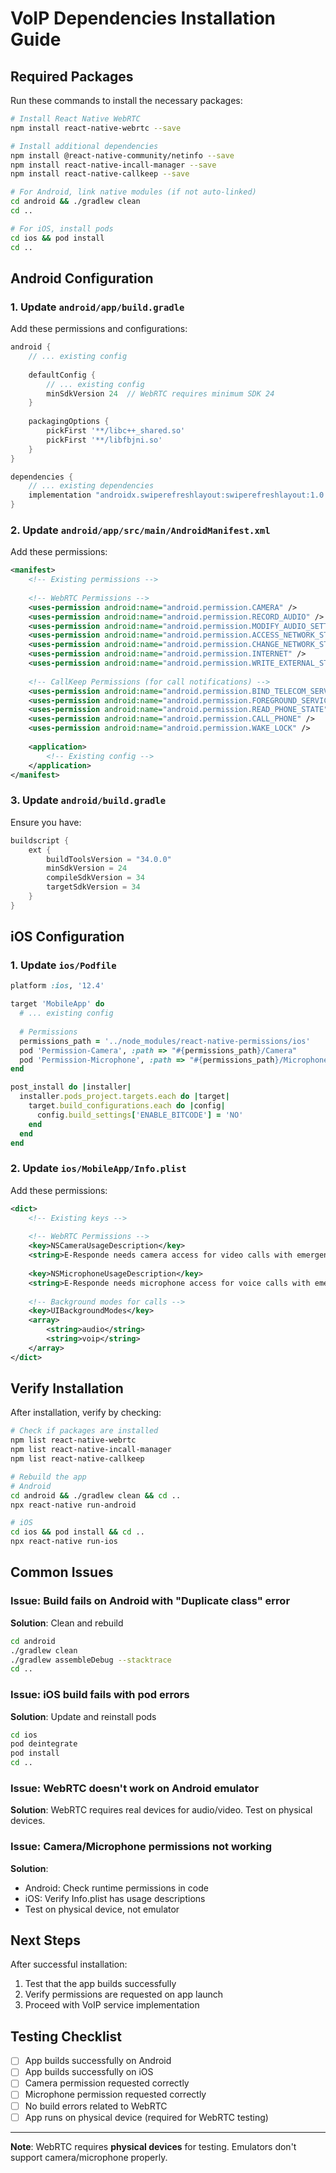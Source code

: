 # VoIP Dependencies Installation Guide

## Required Packages

Run these commands to install the necessary packages:

```bash
# Install React Native WebRTC
npm install react-native-webrtc --save

# Install additional dependencies
npm install @react-native-community/netinfo --save
npm install react-native-incall-manager --save
npm install react-native-callkeep --save

# For Android, link native modules (if not auto-linked)
cd android && ./gradlew clean
cd ..

# For iOS, install pods
cd ios && pod install
cd ..
```

## Android Configuration

### 1. Update `android/app/build.gradle`

Add these permissions and configurations:

```gradle
android {
    // ... existing config
    
    defaultConfig {
        // ... existing config
        minSdkVersion 24  // WebRTC requires minimum SDK 24
    }
    
    packagingOptions {
        pickFirst '**/libc++_shared.so'
        pickFirst '**/libfbjni.so'
    }
}

dependencies {
    // ... existing dependencies
    implementation "androidx.swiperefreshlayout:swiperefreshlayout:1.0.0"
}
```

### 2. Update `android/app/src/main/AndroidManifest.xml`

Add these permissions:

```xml
<manifest>
    <!-- Existing permissions -->
    
    <!-- WebRTC Permissions -->
    <uses-permission android:name="android.permission.CAMERA" />
    <uses-permission android:name="android.permission.RECORD_AUDIO" />
    <uses-permission android:name="android.permission.MODIFY_AUDIO_SETTINGS" />
    <uses-permission android:name="android.permission.ACCESS_NETWORK_STATE" />
    <uses-permission android:name="android.permission.CHANGE_NETWORK_STATE" />
    <uses-permission android:name="android.permission.INTERNET" />
    <uses-permission android:name="android.permission.WRITE_EXTERNAL_STORAGE" />
    
    <!-- CallKeep Permissions (for call notifications) -->
    <uses-permission android:name="android.permission.BIND_TELECOM_SERVICE"/>
    <uses-permission android:name="android.permission.FOREGROUND_SERVICE" />
    <uses-permission android:name="android.permission.READ_PHONE_STATE" />
    <uses-permission android:name="android.permission.CALL_PHONE" />
    <uses-permission android:name="android.permission.WAKE_LOCK" />
    
    <application>
        <!-- Existing config -->
    </application>
</manifest>
```

### 3. Update `android/build.gradle`

Ensure you have:

```gradle
buildscript {
    ext {
        buildToolsVersion = "34.0.0"
        minSdkVersion = 24
        compileSdkVersion = 34
        targetSdkVersion = 34
    }
}
```

## iOS Configuration

### 1. Update `ios/Podfile`

```ruby
platform :ios, '12.4'

target 'MobileApp' do
  # ... existing config
  
  # Permissions
  permissions_path = '../node_modules/react-native-permissions/ios'
  pod 'Permission-Camera', :path => "#{permissions_path}/Camera"
  pod 'Permission-Microphone', :path => "#{permissions_path}/Microphone"
end

post_install do |installer|
  installer.pods_project.targets.each do |target|
    target.build_configurations.each do |config|
      config.build_settings['ENABLE_BITCODE'] = 'NO'
    end
  end
end
```

### 2. Update `ios/MobileApp/Info.plist`

Add these permissions:

```xml
<dict>
    <!-- Existing keys -->
    
    <!-- WebRTC Permissions -->
    <key>NSCameraUsageDescription</key>
    <string>E-Responde needs camera access for video calls with emergency responders</string>
    
    <key>NSMicrophoneUsageDescription</key>
    <string>E-Responde needs microphone access for voice calls with emergency responders</string>
    
    <!-- Background modes for calls -->
    <key>UIBackgroundModes</key>
    <array>
        <string>audio</string>
        <string>voip</string>
    </array>
</dict>
```

## Verify Installation

After installation, verify by checking:

```bash
# Check if packages are installed
npm list react-native-webrtc
npm list react-native-incall-manager
npm list react-native-callkeep

# Rebuild the app
# Android
cd android && ./gradlew clean && cd ..
npx react-native run-android

# iOS
cd ios && pod install && cd ..
npx react-native run-ios
```

## Common Issues

### Issue: Build fails on Android with "Duplicate class" error

**Solution**: Clean and rebuild
```bash
cd android
./gradlew clean
./gradlew assembleDebug --stacktrace
cd ..
```

### Issue: iOS build fails with pod errors

**Solution**: Update and reinstall pods
```bash
cd ios
pod deintegrate
pod install
cd ..
```

### Issue: WebRTC doesn't work on Android emulator

**Solution**: WebRTC requires real devices for audio/video. Test on physical devices.

### Issue: Camera/Microphone permissions not working

**Solution**: 
- Android: Check runtime permissions in code
- iOS: Verify Info.plist has usage descriptions
- Test on physical device, not emulator

## Next Steps

After successful installation:
1. Test that the app builds successfully
2. Verify permissions are requested on app launch
3. Proceed with VoIP service implementation

## Testing Checklist

- [ ] App builds successfully on Android
- [ ] App builds successfully on iOS
- [ ] Camera permission requested correctly
- [ ] Microphone permission requested correctly
- [ ] No build errors related to WebRTC
- [ ] App runs on physical device (required for WebRTC testing)

---

**Note**: WebRTC requires **physical devices** for testing. Emulators don't support camera/microphone properly.

